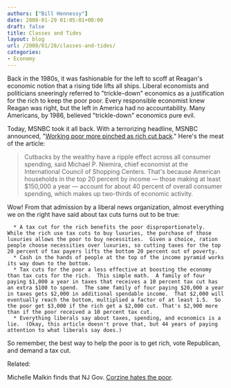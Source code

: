 ```yaml
---
authors: ["Bill Hennessy"]
date: 2008-01-29 01:05:01+00:00
draft: false
title: Classes and Tides
layout: blog
url: /2008/01/28/classes-and-tides/
categories:
- Economy
---
```


Back in the 1980s, it was fashionable for the left to scoff at Reagan's economic notion that a rising tide lifts all ships.  Liberal economists and politicians sneeringly referred to "trickle-down" economics as a justification for the rich to keep the poor poor. Every responsible economist knew Reagan was right, but the left in America had no accountability. Many Americans, by 1986, believed "trickle-down" economics pure evil.

Today, MSNBC took it all back.  With a terrorizing headline, MSNBC announced, "[Working poor more pinched as rich cut back](https://www.msnbc.msn.com/id/22884491/)."  Here's the meat of the article:


> 

> 
> Cutbacks by the wealthy have a  ripple effect across all consumer spending, said Michael P. Niemira, chief  economist at the International Council of Shopping Centers. That's because  American households in the top 20 percent by income — those making at least  $150,000 a year — account for about 40 percent of overall consumer spending,  which makes up two-thirds of economic activity.
> 
> 



Wow! From that admission by a liberal news organization, almost everything we on the right have said about tax cuts turns out to be true:



	  * A tax cut for the rich benefits the poor disproportionately.  While the rich use tax cuts to buy luxuries, the purchase of those luxuries allows the poor to buy necessities.  Given a choice, ration people choose necessities over luxuries, so cutting taxes for the top 20 percent of tax payers lifts the bottom 20 percent out of poverty.
	  * Cash in the hands of people at the top of the income pyramid works its way down to the bottom.
	  * Tax cuts for the poor a less effective at boosting the economy than tax cuts for the rich.  This simple math.  A family of four paying $1,000 a year in taxes that receives a 10 percent tax cut has an extra $100 to spend.  The same family of four paying $20,000 a year in taxes gets $2,000 in additional spendable income.  That $2,000 will eventually reach the bottom, multiplied a factor of at least 1.5.  So the poor get $3,000 if the rich get a $2,000 cut. That's $2,900 more than if the poor received a 10 percent tax cut.
	  * Everything liberals say about taxes, spending, and economics is a lie.  (Okay, this article doesn't prove that, but 44 years of paying attention to what liberals say does.)

So remember, the best way to help the poor is to get rich, vote Republican, and demand a tax cut.

Related:

Michelle Malkin finds that NJ Gov. [Corzine hates the poor](https://michellemalkin.com/2008/01/28/anti-tax-protesters-stifled-in-nj/).
